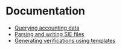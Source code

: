 # Documentation

- [Querying accounting data](01-querying.md)
- [Parsing and writing SIE files](02-sie.md)
- [Generating verifications using templates](03-templates.md)
